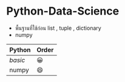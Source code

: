 # Python-Data-Science
- พื้นฐานที่ใช้ก่อน list , tuple , dictionary
- numpy

Python | Order 
--- | --- 
*basic* | :grinning: 
numpy | :smile:
